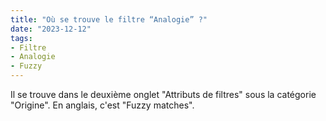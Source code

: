```yaml
---
title: "Où se trouve le filtre “Analogie” ?"
date: "2023-12-12"
tags:
- Filtre
- Analogie
- Fuzzy
---
```


Il se trouve dans le deuxième onglet "Attributs de filtres" sous la catégorie "Origine". 
En anglais, c'est "Fuzzy matches".
